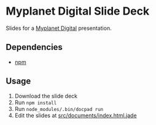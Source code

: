# Myplanet Digital Slide Deck

Slides for a [Myplanet Digital](http://myplanetdigital.com) presentation.


## Dependencies

* [npm](https://npmjs.org)

## Usage

1. Download the slide deck
2. Run `npm install`
3. Run `node_modules/.bin/docpad run`
4. Edit the slides at [src/documents/index.html.jade](src/documents/index.html.jade)